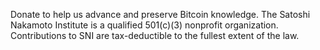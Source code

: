 Donate to help us advance and preserve Bitcoin knowledge. The Satoshi Nakamoto Institute is a qualified 501(c)(3) nonprofit organization. Contributions to SNI are tax-deductible to the fullest extent of the law.

